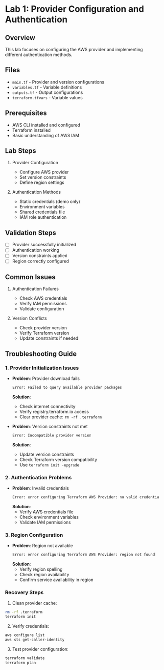 # Lab 1: Provider Configuration and Authentication

## Overview
This lab focuses on configuring the AWS provider and implementing different authentication methods.

## Files
- `main.tf` - Provider and version configurations
- `variables.tf` - Variable definitions
- `outputs.tf` - Output configurations
- `terraform.tfvars` - Variable values

## Prerequisites
- AWS CLI installed and configured
- Terraform installed
- Basic understanding of AWS IAM

## Lab Steps
1. Provider Configuration
   - Configure AWS provider
   - Set version constraints
   - Define region settings

2. Authentication Methods
   - Static credentials (demo only)
   - Environment variables
   - Shared credentials file
   - IAM role authentication

## Validation Steps
- [ ] Provider successfully initialized
- [ ] Authentication working
- [ ] Version constraints applied
- [ ] Region correctly configured

## Common Issues
1. Authentication Failures
   - Check AWS credentials
   - Verify IAM permissions
   - Validate configuration

2. Version Conflicts
   - Check provider version
   - Verify Terraform version
   - Update constraints if needed

## Troubleshooting Guide

### 1. Provider Initialization Issues
- **Problem**: Provider download fails
  ```bash
  Error: Failed to query available provider packages
  ```
  **Solution**:
  - Check internet connectivity
  - Verify registry.terraform.io access
  - Clear provider cache: `rm -rf .terraform`

- **Problem**: Version constraints not met
  ```bash
  Error: Incompatible provider version
  ```
  **Solution**:
  - Update version constraints
  - Check Terraform version compatibility
  - Use `terraform init -upgrade`

### 2. Authentication Problems
- **Problem**: Invalid credentials
  ```bash
  Error: error configuring Terraform AWS Provider: no valid credential sources found
  ```
  **Solution**:
  - Verify AWS credentials file
  - Check environment variables
  - Validate IAM permissions

### 3. Region Configuration
- **Problem**: Region not available
  ```bash
  Error: error configuring Terraform AWS Provider: region not found
  ```
  **Solution**:
  - Verify region spelling
  - Check region availability
  - Confirm service availability in region

### Recovery Steps
1. Clean provider cache:
```bash
rm -rf .terraform
terraform init
```

2. Verify credentials:
```bash
aws configure list
aws sts get-caller-identity
```

3. Test provider configuration:
```bash
terraform validate
terraform plan
``` 